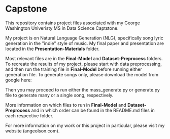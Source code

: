 # Capstone
This repository contains project files associated with my George Washington Univeristy MS in Data Science Captstone. 

My project is on Natural Language Generation (NLG), specifically song lyric generation in the "indie" style of music. My final paper and presentation are located in the **Presentation-Materials** folder.

Most relevant files are in the **Final-Model** and **Dataset-Preprocess** folders. To recreate the results of my project, please start with data preprocessing, and then run the training file in **Final-Model** before running either generation file. To generate songs only, please download the model from google here:

Then you may proceed to run either the mass_generate.py or generate.py file to generate many or a single song, respectively. 

More information on which files to run in  **Final-Model** and **Dataset-Preprocess**  and in which order can be found in the README.md files in each respective folder. 

For more information on my work or this project in particular, please visit my website (angeolson.com). 

